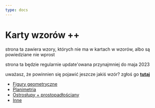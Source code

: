 ```yaml
---
type: docs
---
```


# Karty wzorów ++

strona ta zawiera wzory, których nie ma w kartach w wzorów, albo są powiedziane nie wprost

strona ta będzie regularnie update'owana przynajmniej do maja 2023

uważasz, że powinnien się pojawić jeszcze jakiś wzór? zgłoś go **[tutaj](https://github.com/nougcat/matura/issues)**

- [Figury geometryczne](docs/figury)
- [Planimetria](docs/planimetria)
- [Ostrosłupy + prostopadłościany](docs/stereometria)
- [Inne](docs/inne)
